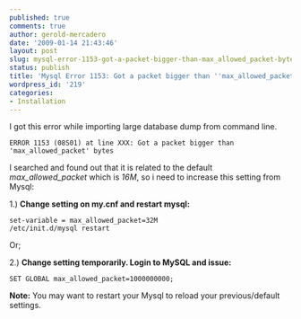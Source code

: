 ```yaml
---
published: true
comments: true
author: gerold-mercadero
date: '2009-01-14 21:43:46'
layout: post
slug: mysql-error-1153-got-a-packet-bigger-than-max_allowed_packet-bytes
status: publish
title: 'Mysql Error 1153: Got a packet bigger than ''max_allowed_packet'' bytes '
wordpress_id: '219'
categories:
- Installation
---
```


I got this error while importing large database dump from command line.
```
ERROR 1153 (08S01) at line XXX: Got a packet bigger than 'max_allowed_packet' bytes
```

I searched and found out that it is related to the default _max_allowed_packet_ which is _16M_, so i need to increase this setting from Mysql:

1.) **Change setting on my.cnf and restart mysql:**
```
set-variable = max_allowed_packet=32M
/etc/init.d/mysql restart
```

Or;

2.) **Change setting temporarily.  Login to MySQL and issue:**
```
SET GLOBAL max_allowed_packet=1000000000;
```

 **Note:**  You may want to restart your Mysql to reload your previous/default settings.
